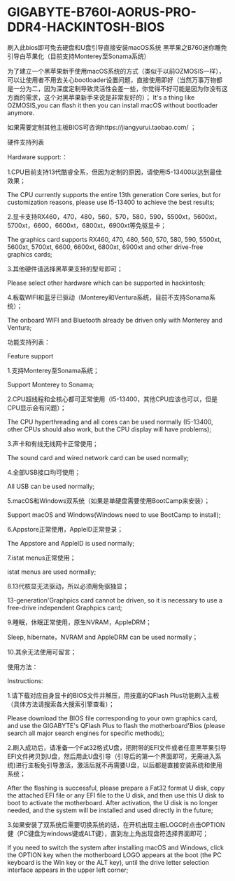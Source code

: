 # GIGABYTE-B760I-AORUS-PRO-DDR4-HACKINTOSH-BIOS
刷入此bios即可免去硬盘和U盘引导直接安装macOS系统
黑苹果之B760迷你雕免引导白苹果化（目前支持Monterey至Sonama系统）

为了建立一个黑苹果新手使用macOS系统的方式（类似于以前OZMOSIS一样），可以让使用者不用去关心bootloader设置问题，直接使用即好（当然万事万物都是一分为二，因为深度定制导致灵活性会差一些，你觉得不好可能是因为你没有这方面的需求，这个对黑苹果新手来说是非常友好的）； It's a thing like OZMOSIS,you can flash it then you can install macOS without bootloader anymore.

如果需要定制其他主板BIOS可咨询https://jiangyurui.taobao.com/ ；

硬件支持列表

Hardware support:：

1.CPU目前支持13代酷睿全系，但因为定制的原因，请使用I5-13400以达到最佳效果；

The CPU currently supports the entire 13th generation Core series, but for customization reasons, please use I5-13400 to achieve the best results;

2.显卡支持RX460，470，480，560，570，580，590，5500xt，5600xt，5700xt，6600，6600xt，6800xt，6900xt等免驱显卡；

The graphics card supports RX460, 470, 480, 560, 570, 580, 590, 5500xt, 5600xt, 5700xt, 6600, 6600xt, 6800xt, 6900xt and other drive-free graphics cards;

3.其他硬件请选择黑苹果支持的型号即可；

Please select other hardware which can be supported in hackintosh;

4.板载WIFI和蓝牙已驱动（Monterey和Ventura系统，目前不支持Sonama系统）；

The onboard WIFI and Bluetooth already be driven only with Monterey and Ventura;

功能支持列表：

Feature support

1.支持Monterey至Sonama系统；

Support Monterey to Sonama;

2.CPU超线程和全核心都可正常使用（I5-13400，其他CPU应该也可以，但是CPU显示会有问题）；

The CPU hyperthreading and all cores can be used normally (I5-13400, other CPUs should also work, but the CPU display will have problems);

3.声卡和有线无线网卡正常使用；

The sound card and wired network card can be used normally;

4.全部USB接口均可使用；

All USB can be used normally;

5.macOS和Windows双系统（如果是单硬盘需要使用BootCamp来安装）；

Support macOS and Windows(Windows need to use BootCamp to install);

6.Appstore正常使用，AppleID正常登录；

The Appstore and AppleID is used normally;

7.istat menus正常使用；

istat menus are used normally;

8.13代核显无法驱动，所以必须用免驱独显；

13-generation'Graphpics card cannot be driven, so it is necessary to use a free-drive independent Graphpics card;

9.睡眠，休眠正常使用，原生NVRAM，AppleDRM；

Sleep, hibernate，NVRAM and AppleDRM can be used normally；

10.其余无法使用可留言；

使用方法：

Instructions:

1.请下载对应自身显卡的BIOS文件并解压，用技嘉的QFlash Plus功能刷入主板（具体方法请搜索各大搜索引擎查看）；

Please download the BIOS file corresponding to your own graphics card, and use the GIGABYTE's QFlash Plus to flash the motherboard'Bios (please search all major search engines for specific methods);

2.刷入成功后，请准备一个Fat32格式U盘，把附带的EFI文件或者任意黑苹果引导EFI文件拷贝到U盘，然后用此U盘引导（引导后的第一个界面即可，无需进入系统)进行主板免引导激活，激活后就不再需要U盘，以后都是直接安装系统和使用系统；

After the flashing is successful, please prepare a Fat32 format U disk, copy the attached EFI file or any EFI file to the U disk, and then use this U disk to boot to activate the motherboard. After activation, the U disk is no longer needed, and the system will be installed and used directly in the future;

3.如果安装了双系统后需要切换系统的话，在开机出现主板LOGO时点击OPTION健（PC键盘为windows键或ALT键），直到左上角出现盘符选择界面即可；

If you need to switch the system after installing macOS and Windows, click the OPTION key when the motherboard LOGO appears at the boot (the PC keyboard is the Win key or the ALT key), until the drive letter selection interface appears in the upper left corner;
